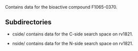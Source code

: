 Contains data for the bioactive compound F1065-0370.

## Subdirectories

- cside/ contains data for the C-side search space on rv1821.

- nside/ contains data for the N-side search space on rv1821.

